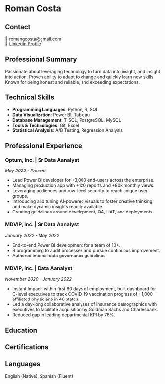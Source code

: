# Roman Costa

## Contact
📧 romangcosta@gmail.com  
🔗 [LinkedIn Profile]()  

## Professional Summary
Passionate about leveraging technology to turn data into insight, and insight into action. Proven ability to adapt to change and quickly learn new skills. Known for being honest and reliable, and exceeding expectations.

## Technical Skills
- **Programming Languages**: Python, R, SQL
- **Data Visualization**: Power BI, Tableau
- **Database Management**: T-SQL, PostgreSQL, MySQL
- **Tools & Technologies**: Git, Excel
- **Statistical Analysis**: A/B Testing, Regression Analysis

## Professional Experience

### Optum, Inc. | Sr Data Aanalyst
*May 2022 - Present*
- Lead Power BI developer for +3,000 end-users across the enterprise. 
- Managing production app with +120 reports and +80k monthly views. 
- Leveraging audiences and row-level security to reach unique user groups.
- Introducing and tuning AI-powered visuals to foster creative thinking and make dynamic insights readily available.
- Creating guidelines around development, QA, UAT, and deployments. 

### MDVIP, Inc. | Sr Data Aanalyst
*January 2022 - May 2022*
- End-to-end Power BI development for a team of 10+.
- R programming to audit processes and pursue continuous improvement.
- Authored internal data governance guidelines
  
### MDVIP, Inc. | Data Aanalyst
*November 2020 - January 2022*
- Instant Impact: within first 60 days of employment, built dashboard for C-level executives to track COVID-19 vaccination progress of +1,000 affiliated physicians in 46 states.
- Led a day-long collaborative analyses of insurance demographics with executives to facilitate acquisition by Goldman Sachs and Charlesbank.
- Reduced gap in leading departmental KPI by 76%.

## Education

## Certifications

## Languages
English (Native), Spanish (Fluent)
